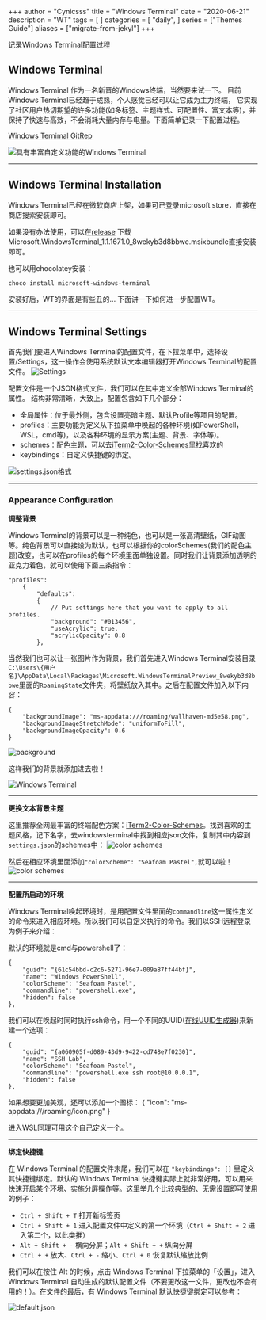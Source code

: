+++
author = "Cynicsss"
title = "Windows Terminal"
date = "2020-06-21"
description = "WT"
tags = [
]
categories = [
    "daily",
]
series = ["Themes Guide"]
aliases = ["migrate-from-jekyl"]
+++

记录Windows Terminal配置过程

## Windows Terminal
Windows Terminal 作为一名新晋的Windows终端，当然要来试一下。 目前Windows Terminal已经趋于成熟，个人感觉已经可以让它成为主力终端， 它实现了社区用户热切期望的许多功能(如多标签、主题样式、可配置性、富文本等)，并保持了快速与高效，不会消耗大量内存与电量。下面简单记录一下配置过程。

[Windows Ternimal GitRep](https://github.com/microsoft/terminal)

![具有丰富自定义功能的Windows Terminal](/images/wt01.png)

---

## Windows Terminal Installation

Windows Terminal已经在微软商店上架，如果可已登录microsoft store，直接在商店搜索安装即可。

如果没有办法使用，可以在[release](https://github.com/microsoft/terminal/tags) 下载Microsoft.WindowsTerminal_1.1.1671.0_8wekyb3d8bbwe.msixbundle直接安装即可。

也可以用chocolatey安装：
```
choco install microsoft-windows-terminal
```

安装好后，WT的界面是有些丑的... 下面讲一下如何进一步配置WT。

---

## Windows Terminal Settings
首先我们要进入Windows Terminal的配置文件，在下拉菜单中，选择设置/Settings，这一操作会使用系统默认文本编辑器打开Windows Terminal的配置文件。
![Settings](/images/wt02.png)

配置文件是一个JSON格式文件，我们可以在其中定义全部Windows Terminal的属性。 结构非常清晰，大致上，配置包含如下几个部分：

- 全局属性：位于最外侧，包含设置亮暗主题、默认Profile等项目的配置。
- profiles：主要功能为定义从下拉菜单中唤起的各种环境(如PowerShell，WSL，cmd等)，以及各种环境的显示方案(主题、背景、字体等)。
- schemes：配色主题，可以去[iTerm2-Color-Schemes](https://github.com/mbadolato/iTerm2-Color-Schemes)里找喜欢的
- keybindings：自定义快捷键的绑定。

![settings.json格式](/images/wt03.png)

---

### Appearance Configuration

**调整背景**

Windows Terminal的背景可以是一种纯色，也可以是一张高清壁纸，GIF动图等。纯色背景可以直接设为默认，也可以根据你的colorSchemes(我们的配色主题)改变，也可以在profiles的每个环境里面单独设置。同时我们让背景添加透明的亚克力着色，就可以使用下面三条指令：

```
"profiles":
    {
        "defaults":
        {
            // Put settings here that you want to apply to all profiles.
            "background": "#013456",
            "useAcrylic": true,
            "acrylicOpacity": 0.8
        },
```

当然我们也可以让一张图片作为背景，我们首先进入Windows Terminal安装目录`C:\Users\{用户名}\AppData\Local\Packages\Microsoft.WindowsTerminalPreview_8wekyb3d8bbwe`里面的`RoamingState`文件夹，将壁纸放入其中。之后在配置文件加入以下内容：

```
{
    "backgroundImage": "ms-appdata:///roaming/wallhaven-md5e58.png",
    "backgroundImageStretchMode": "uniformToFill",
    "backgroundImageOpacity": 0.6
}
```
![background](/images/wt04.png)

这样我们的背景就添加进去啦！

![Windows Terminal](/images/wt05.png)

---

**更换文本背景主题**

这里推荐全网最丰富的终端配色方案：[iTerm2-Color-Schemes](https://github.com/mbadolato/iTerm2-Color-Schemes)。找到喜欢的主题风格，记下名字，去windowsterminal中找到相应json文件，复制其中内容到`settings.json`的schemes中：
![color schemes](/images/wt06.png)

然后在相应环境里面添加`"colorScheme": "Seafoam Pastel",`就可以啦！
![color schemes](/images/wt07.png)

---

**配置所启动的环境**

Windows Terminal唤起环境时，是用配置文件里面的`commandline`这一属性定义的命令来进入相应环境。所以我们可以自定义执行的命令。我们以SSH远程登录为例子来介绍：

默认的环境就是cmd与powershell了：
```
{
    "guid": "{61c54bbd-c2c6-5271-96e7-009a87ff44bf}",
    "name": "Windows PowerShell",
    "colorScheme": "Seafoam Pastel",
    "commandline": "powershell.exe",
    "hidden": false
},
```

我们可以在唤起时同时执行ssh命令，用一个不同的UUID([在线UUID生成器](https://www.uuidgenerator.net/))来新建一个选项：
```
{
    "guid": "{a060905f-d089-43d9-9422-cd748e7f0230}",
    "name": "SSH Lab",
    "colorScheme": "Seafoam Pastel",
    "commandline": "powershell.exe ssh root@10.0.0.1",
    "hidden": false
},
```
如果想要更加美观，还可以添加一个图标：
{
  "icon": "ms-appdata:///roaming/icon.png"
}

进入WSL同理可用这个自己定义一个。

---

**绑定快捷键**

在 Windows Terminal 的配置文件末尾，我们可以在 `"keybindings": []` 里定义其快捷键绑定。默认的 Windows Terminal 快捷键实际上就非常好用，可以用来快速开启某个环境、实施分屏操作等。这里举几个比较典型的、无需设置即可使用的例子：

- `Ctrl + Shift + T` 打开新标签页
- `Ctrl + Shift + 1` 进入配置文件中定义的第一个环境（`Ctrl + Shift + 2` 进入第二个，以此类推）
- `Alt + Shift + -` 横向分屏；`Alt + Shift + +` 纵向分屏
- `Ctrl + +` 放大、`Ctrl + -` 缩小、`Ctrl + 0` 恢复默认缩放比例

我们可以在按住 Alt 的时候，点击 Windows Terminal 下拉菜单的「设置」，进入 Windows Terminal 自动生成的默认配置文件（不要更改这一文件，更改也不会有用的！）。在文件的最后，有 Windows Terminal 默认快捷键绑定可以参考：

![default.json](/images/wt08.png)

